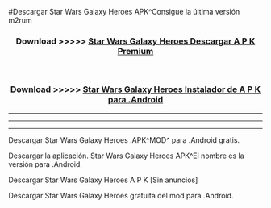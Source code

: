 #Descargar Star Wars Galaxy Heroes  APK^Consigue la última versión m2rum



<div align="center">
<h3>Download >>>>> <a href="https://es-sites.web.app/?es= Star Wars Galaxy Heroes ">Star Wars Galaxy Heroes  Descargar A P K Premium</a></h3><br>

<h3>Download >>>>> <a href="https://es-sites.web.app/?es= Star Wars Galaxy Heroes ">Star Wars Galaxy Heroes  Instalador de A P K para .Android</a></h3>
</div>


----------------------------------------------------------

----------------------------------------------------------

----------------------------------------------------------

Descargar Star Wars Galaxy Heroes  .APK^MOD^ para .Android gratis.

Descargar la aplicación. Star Wars Galaxy Heroes  APK^El nombre es la versión para .Android.

Descargar Star Wars Galaxy Heroes  A P K [Sin anuncios]

Descargar Star Wars Galaxy Heroes  gratuita del mod para .Android.
